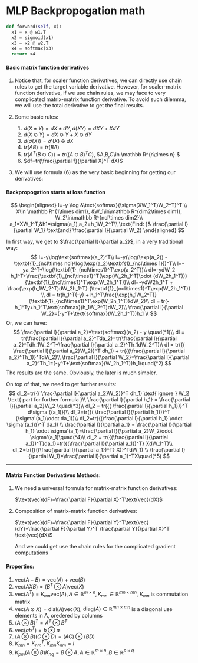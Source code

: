 #  MLP Backpropogation math

~~~python
def forward(self, x):
  x1 = x @ w1.T
  x2 = sigmoid(x1)
  x3 = x2 @ w2.T
  x4 = softmax(x3)
  return x4
~~~



#### Basic matrix function derivatives

1. Notice that, for scaler function derivatives, we can directly use chain rules to get the target variable derivative. However, for scaler-matrix function derivative, if we use chain rules, we may face to very complicated matrix-matrix function derivative. To avoid such dilemma, we will use the total derivative to get the final results.
2. Some basic rules:
   1. $d(X\pm Y)=dX\pm dY,d(XY)=dXY+XdY$
   2. $d(X\odot Y)=dX\odot Y+X\odot dY$
   3. $d(\sigma(X))=\sigma'(X)\odot dX$
   4. $tr(AB) = tr(BA)$
   5. $tr(A^T(B\odot C))=tr((A\odot B)^TC)$, $A,B,C\in \mathbb R^{n\times n} $
   6. $df=tr(\frac{\partial f}{\partial X}^T dX)$

3. We will use formula (6) as the very basic beginning for getting our derivatives:



#### Backpropogation starts at loss function

$$
\begin{aligned}
l=-y \log &\text{softmax}(\sigma(XW_1^T)W_2^T)^T \\
X\in \mathbb R^{1\times dim1}, &W_1\in\mathbb R^{dim2\times dim1}, W_2\in\mathbb R^{ncl\times dim2}\\
a_1=XW_1^T,&h1=\sigma(a_1),a_2=h_1W_2^T\\
\text{Find: }& \frac{\partial l}{\partial W_1} \text{and} \frac{\partial l}{\partial W_2}
\end{aligned}
$$




In first way, we get to $\frac{\partial l}{\partial a_2}$, in a very traditional way:
$$
l=-y\log\text{softmax}(a_2)^T\\
l=-y(\log(\exp(a_2)) - \textbf{1}_{ncl\times ncl}\log(\exp(a_2)\textbf{1}_{ncl\times 1}))^T\\
l=-ya_2^T+\log(\textbf{1}_{ncl\times1}^T\exp(a_2^T))\\
dl=-ydW_2 h_1^T+\frac{\textbf{1}_{ncl\times1}^T(\exp(W_2h_1^T)\odot (dW_2h_1^T))}{\textbf{1}_{ncl\times1}^T\exp(W_2h_1^T)}\\
dl=-ydW2h_1^T + 
\frac{\exp(h_1W_2^T)dW_2h_1^T}  {\textbf{1}_{ncl\times1}^T\exp(W_2h_1^T)} \\
dl = tr(h_1^T(-y) + h_1^T\frac{\exp(h_1W_2^T)}{\textbf{1}_{ncl\times1}^T\exp(W_2h_1^T)}dW_2)\\
dl = tr(-h_1^Ty+h_1^T\text{softmax}(h_1W_2^T)dW_2)\\
\frac{\partial l}{\partial W_2}=(-y^T+\text{softmax}(W_2h_1^T))h_1 \\
$$
Or, we can have:
$$
\frac{\partial l}{\partial a_2}=\text{softmax}(a_2) - y \quad(*1)\\
dl = tr(\frac{\partial l}{\partial a_2}^Tda_2)=tr(\frac{\partial l}{\partial a_2}^Tdh_1W_2^T+\frac{\partial l}{\partial a_2}^Th_1dW_2^T)\\
dl = tr({( \frac{\partial l}{\partial a_2}W_2)}^T dh_1) + tr({(\frac{\partial l}{\partial a_2}^Th_1)}^TdW_2)\\
\frac{\partial l}{\partial W_2}=\frac{\partial l}{\partial a_2}^Th_1=(-y^T+\text{softmax}(W_2h_1^T))h_1\quad(*2)
$$
The results are the same. Obviously, the later is much simpler.



On top of that, we need to get further results:
$$
dl_2=tr({( \frac{\partial l}{\partial a_2}W_2)}^T dh_1) \text{  ignore } W_2 \text{ part for further formula }\\
\frac{\partial l}{\partial h_1} = \frac{\partial l}{\partial a_2}W_2 \quad(*3)\\
dl_2 = tr({( \frac{\partial l}{\partial h_1})}^T d\sigma {(a_1)})\\
dl_2=tr({( \frac{\partial l}{\partial h_1})}^T {\sigma'(a_1)\odot da_1})\\
dl_2=tr({(\frac{\partial l}{\partial h_1} \odot \sigma'(a_1))}^T da_1) \\
\frac{\partial l}{\partial a_1} = \frac{\partial l}{\partial h_1} \odot \sigma'(a_1)=\frac{\partial l}{\partial a_2}W_2\odot \sigma'(a_1)\quad(*4)\\
dl_2 = tr({(\frac{\partial l}{\partial a_1})^T}da_1)=tr({(\frac{\partial l}{\partial a_1})^T} XdW_1^T)\\
dl_2=tr({({(\frac{\partial l}{\partial a_1})^T} X)}^TdW_1) \\
\frac{\partial l}{\partial W_1}=\frac{\partial l}{\partial a_1}^TX\quad(*5)
$$

-------

#### Matrix Function Derivatives Methods:

1. We need a universal formula for matrix-matrix function derivatives:

   $\text{vec}(dF)=\frac{\partial F}{\partial X}^T\text{vec}(dX)$

2. Composition of matrix-matrix function derivatives:

   $\text{vec}(dF)=\frac{\partial F}{\partial Y}^T\text{vec}(dY)=\frac{\partial F}{\partial Y}^T \frac{\partial Y}{\partial X}^T \text{vec}(dX)$ 

   And we could get use the chain rules for the complicated gradient computations

#### Properties:

1. $\text{vec}(A + B)=\text{vec}(A)+\text{vec}(B)$
2. $\text{vec}(AXB) = (B^T \otimes A)\text{vec}(X)$
3. $\text{vec}(A^T)=K_{mn}\text{vec}(A),A\in \mathbb R^{m\times n},K_{mn}\in \mathbb R^{mn\times mn}$, $K_{mn}$ is commutation matrix
4. $\text{vec}(A\odot X)=\text{dial}(A)\text{vec}(X)$,  $\text{diag}(A)\in \mathbb R^{mn\times mn}$ is a diagonal use elements in A, oredered by columns
5. $(A\otimes B)^T=A^T\otimes B^T$
6. $\text{vec}(ab^T)=b\otimes a$
7. $(A\otimes B)(C\otimes D)=(AC)\otimes(BD)$
8. $K_{mn}=K^T_{nm}, K_{mn}K_{nm}=I$
9. $K_{pm}(A\otimes B)K_{nq}=B\otimes A, A\in \mathbb R^{m\times n}, B\in \mathbb R^{p\times q}$





















